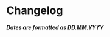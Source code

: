 # Changelog

***Dates are formatted as DD.MM.YYYY***

<!-- Changelog Entry Template

## Version X.X.X (DD.MM.YYYY)

### Added

### Changed

### Removed

### Fixed

-->
